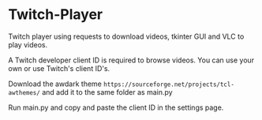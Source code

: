 # Twitch-Player
Twitch player using requests to download videos, tkinter GUI and VLC to play videos.

A Twitch developer client ID is required to browse videos. You can use your own or use Twitch's client ID's.

Download the awdark theme `https://sourceforge.net/projects/tcl-awthemes/` and add it to the same folder as main.py

Run main.py and copy and paste the client ID in the settings page.

